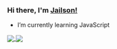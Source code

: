 ### Hi there, I'm [Jailson!](https://github.com/Jailson-Melo)

- I’m currently learning JavaScript

<a href="https://github.com/Jailson-Melo/">
  <img align="center" src="https://github-readme-stats.vercel.app/api?username=Jailson-Melo&show_icons=true&title_color=DAD7CD&text_color=DAD7CD88&icon_color=1B2432&border_color=1B2432&bg_color=121420&border_radius=12" />
</a>
<a href="https://github.com/Jailson-Melo/convoychat">
  <img align="center" src="https://github-readme-stats.vercel.app/api/top-langs/?username=Jailson-Melo&title_color=DAD7CD&text_color=DAD7CD88&icon_color=1B2432&border_color=1B2432&bg_color=121420&border_radius=12" />
</a>

